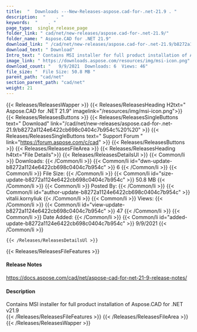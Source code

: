 ```yaml
---
title:  "  Downloads ---New-Releases-aspose.cad-for-.net-21.9 . " 
description:  "    . " 
keywords:  "    . " 
page_type:  single_release_page
folder_link: " cad/net/new-releases/aspose.cad-for-.net-21.9/"
folder_name: " Aspose.CAD for .NET 21.9"
download_link: " /cad/net/new-releases/aspose.cad-for-.net-21.9/b8272a1124e6422cb698c0404c7b954c"
download_text: " Download"
Intro_text: " Contains MSI installer for full product installation of Aspose.CAD for .NET v21...."
image_link: " https://downloads.aspose.com/resources/img/msi-icon.png"
download_count: "   9/9/2021  Downloads: 6  Views: 46"
file_size: "  File Size: 50.8 MB "
parent_path: "cad/net"
section_parent_path: "cad/net"
weight: 21 
---
```


{{< Releases/ReleasesWapper >}}
  {{< Releases/ReleasesHeading H2txt=" Aspose.CAD for .NET 21.9" imagelink="/resources/img/msi-icon.png">}}
  {{< Releases/ReleasesButtons >}}
    {{< Releases/ReleasesSingleButtons text=" Download" link="/cad/net/new-releases/aspose.cad-for-.net-21.9/b8272a1124e6422cb698c0404c7b954c%20%20" >}}
    {{< Releases/ReleasesSingleButtons text=" Support Forum " link="https://forum.aspose.com/c/cad" >}}
  {{< Releases/ReleasesButtons >}}
  {{< Releases/ReleasesFileArea >}}
    {{< Releases/ReleasesHeading h4txt="File Details">}}
    {{< Releases/ReleasesDetailsUl >}}
            {{< Common/li  >}} Downloads: {{< /Common/li >}} 
      {{< Common/li id="dwn-update-b8272a1124e6422cb698c0404c7b954c" >}} 6 {{< /Common/li >}} 
      {{< Common/li  >}} File Size: {{< /Common/li >}} 
      {{< Common/li id="size-update-b8272a1124e6422cb698c0404c7b954c" >}} 50.8 MB {{< /Common/li >}} 
      {{< Common/li  >}} Posted By: {{< /Common/li >}} 
      {{< Common/li id="author-update-b8272a1124e6422cb698c0404c7b954c" >}} vitalii.kornyliuk {{< /Common/li >}} 
      {{< Common/li  >}} Views: {{< /Common/li >}} 
      {{< Common/li id="view-update-b8272a1124e6422cb698c0404c7b954c" >}} 47 {{< /Common/li >}} 
      {{< Common/li  >}} Date Added: {{< /Common/li >}} 
      {{< Common/li id="added-update-b8272a1124e6422cb698c0404c7b954c" >}} 9/9/2021 {{< /Common/li >}} 

    {{< /Releases/ReleasesDetailsUl >}}

  {{< Releases/ReleasesFileFeatures >}}
      <h4>Release Notes</h4><div><a href="https://docs.aspose.com/cad/net/aspose-cad-for-net-21-9-release-notes/">https://docs.aspose.com/cad/net/aspose-cad-for-net-21-9-release-notes/</a></div><h4>Description</h4><div class="HTMLDescription">Contains MSI installer for full product installation of Aspose.CAD for .NET v21.9</div>
  {{< /Releases/ReleasesFileFeatures >}}
 {{< /Releases/ReleasesFileArea >}}
{{< /Releases/ReleasesWapper >}}



